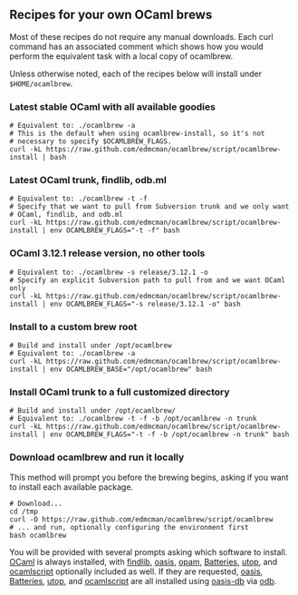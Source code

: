 ## Recipes for your own OCaml brews

Most of these recipes do not require any manual downloads.  Each curl command
has an associated comment which shows how you would perform the equivalent task
with a local copy of ocamlbrew.

Unless otherwise noted, each of the recipes below will install under
`$HOME/ocamlbrew`.

### Latest stable OCaml with all available goodies

    # Equivalent to: ./ocamlbrew -a
    # This is the default when using ocamlbrew-install, so it's not
    # necessary to specify $OCAMLBREW_FLAGS.
    curl -kL https://raw.github.com/edmcman/ocamlbrew/script/ocamlbrew-install | bash

### Latest OCaml trunk, findlib, odb.ml

    # Equivalent to: ./ocamlbrew -t -f
    # Specify that we want to pull from Subversion trunk and we only want
    # OCaml, findlib, and odb.ml
    curl -kL https://raw.github.com/edmcman/ocamlbrew/script/ocamlbrew-install | env OCAMLBREW_FLAGS="-t -f" bash

### OCaml 3.12.1 release version, no other tools

    # Equivalent to: ./ocamlbrew -s release/3.12.1 -o
    # Specify an explicit Subversion path to pull from and we want OCaml only
    curl -kL https://raw.github.com/edmcman/ocamlbrew/script/ocamlbrew-install | env OCAMLBREW_FLAGS="-s release/3.12.1 -o" bash

### Install to a custom brew root

    # Build and install under /opt/ocamlbrew
    # Equivalent to: ./ocamlbrew -a
    curl -kL https://raw.github.com/edmcman/ocamlbrew/script/ocamlbrew-install | env OCAMLBREW_BASE="/opt/ocamlbrew" bash

### Install OCaml trunk to a full customized directory

    # Build and install under /opt/ocamlbrew/
    # Equivalent to: ./ocamlbrew -t -f -b /opt/ocamlbrew -n trunk
    curl -kL https://raw.github.com/edmcman/ocamlbrew/script/ocamlbrew-install | env OCAMLBREW_FLAGS="-t -f -b /opt/ocamlbrew -n trunk" bash

### Download ocamlbrew and run it locally

This method will prompt you before the brewing begins, asking if you want to
install each available package.

    # Download...
    cd /tmp
    curl -O https://raw.github.com/edmcman/ocamlbrew/script/ocamlbrew
    # ... and run, optionally configuring the environment first
    bash ocamlbrew

You will be provided with several prompts asking which software to
install.  [OCaml][] is always installed, with [findlib][], [oasis][],
[opam][], [Batteries][], [utop][], and [ocamlscript][] optionally
included as well.  If they are requested, [oasis][], [Batteries][],
[utop][], and [ocamlscript][] are all installed using [oasis-db][] via
[odb][].

[OCaml]: http://caml.inria.fr/ocaml/release.en.html
[findlib]: http://projects.camlcity.org/projects/findlib.html
[odb]: https://github.com/thelema/odb
[oasis]: http://oasis.forge.ocamlcore.org/
[oasis-db]: http://oasis.ocamlcore.org/dev/home
[opam]: http://opam.ocamlpro.com/
[Batteries]: http://batteries.forge.ocamlcore.org/
[React]: http://erratique.ch/software/react
[Lwt]: http://ocsigen.org/lwt/
[utop]: http://forge.ocamlcore.org/projects/utop/
[ocamlscript]: http://martin.jambon.free.fr/ocamlscript.html
[perlbrew]: http://search.cpan.org/~gugod/App-perlbrew/bin/perlbrew
[PCRE]: http://www.pcre.org/
